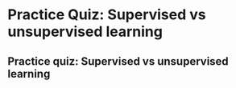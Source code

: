# Practice Quiz: Supervised vs unsupervised learning

## Practice quiz: Supervised vs unsupervised learning
